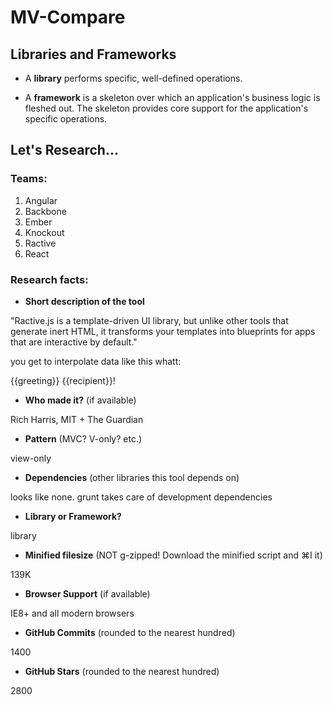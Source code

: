 # MV-Compare

## Libraries and Frameworks

- A **library** performs specific, well-defined operations.

- A **framework** is a skeleton over which an application's business logic is fleshed out. The skeleton provides core support for the application's specific operations.

## Let's Research…

### Teams:

1. Angular
2. Backbone
3. Ember
4. Knockout
5. Ractive
6. React

### Research facts:

- **Short description of the tool**

"Ractive.js is a template-driven UI library, but unlike other tools that generate inert HTML, it transforms your templates into blueprints for apps that are interactive by default."

you get to interpolate data like this whatt: <p>{{greeting}} {{recipient}}!</p>

- **Who made it?** (if available)

Rich Harris, MIT + The Guardian

- **Pattern** (MVC? V-only? etc.)

view-only

- **Dependencies** (other libraries this tool depends on)

looks like none. grunt takes care of development dependencies

- **Library or Framework?**

library

- **Minified filesize** (NOT g-zipped! Download the minified script and ⌘I it)

139K

- **Browser Support** (if available)

IE8+ and all modern browsers

- **GitHub Commits** (rounded to the nearest hundred)

1400

- **GitHub Stars** (rounded to the nearest hundred)

2800
